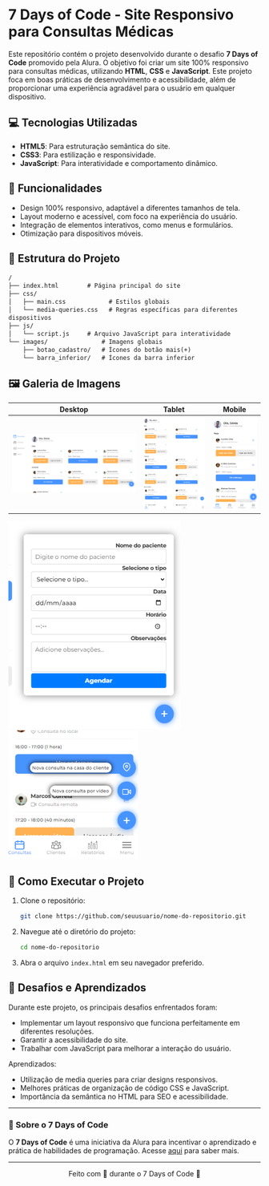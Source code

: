 # 7 Days of Code - Site Responsivo para Consultas Médicas

Este repositório contém o projeto desenvolvido durante o desafio **7 Days of Code** promovido pela Alura. O objetivo foi criar um site 100% responsivo para consultas médicas, utilizando **HTML**, **CSS** e **JavaScript**. Este projeto foca em boas práticas de desenvolvimento e acessibilidade, além de proporcionar uma experiência agradável para o usuário em qualquer dispositivo.

## 💻 Tecnologias Utilizadas

- **HTML5**: Para estruturação semântica do site.
- **CSS3**: Para estilização e responsividade.
- **JavaScript**: Para interatividade e comportamento dinâmico.

## 🌟 Funcionalidades

- Design 100% responsivo, adaptável a diferentes tamanhos de tela.
- Layout moderno e acessível, com foco na experiência do usuário.
- Integração de elementos interativos, como menus e formulários.
- Otimização para dispositivos móveis.

## 📂 Estrutura do Projeto

```plaintext
/
├── index.html        # Página principal do site
├── css/
│   ├── main.css            # Estilos globais
│   └── media-queries.css   # Regras específicas para diferentes dispositivos
├── js/
│   └── script.js     # Arquivo JavaScript para interatividade
└── images/               # Imagens globais
    ├── botao_cadastro/   # Ícones do botão mais(+)
    └── barra_inferior/   # Ícones da barra inferior
```

## 🖼️ Galeria de Imagens

| **Desktop** | **Tablet** | **Mobile** |
|-------------|------------|------------|
| ![Imagem Desktop](images/desktop.png) | ![Imagem Tablet](images/tablet.png) | ![Imagem Mobile](images/mobile.png) |

![Menu Larger](images/menu_larger.png)
![Menu Small](images/menu_small.png) 

## 🚀 Como Executar o Projeto

1. Clone o repositório:
   ```bash
   git clone https://github.com/seuusuario/nome-do-repositorio.git
   ```
2. Navegue até o diretório do projeto:
   ```bash
   cd nome-do-repositorio
   ```
3. Abra o arquivo `index.html` em seu navegador preferido.

## 📌 Desafios e Aprendizados

Durante este projeto, os principais desafios enfrentados foram:

- Implementar um layout responsivo que funciona perfeitamente em diferentes resoluções.
- Garantir a acessibilidade do site.
- Trabalhar com JavaScript para melhorar a interação do usuário.

Aprendizados:

- Utilização de media queries para criar designs responsivos.
- Melhores práticas de organização de código CSS e JavaScript.
- Importância da semântica no HTML para SEO e acessibilidade.

---

### 📣 Sobre o 7 Days of Code

O **7 Days of Code** é uma iniciativa da Alura para incentivar o aprendizado e prática de habilidades de programação. Acesse [aqui](https://7daysofcode.io/) para saber mais.

---

<div align="center">
  Feito com 💙 durante o 7 Days of Code 🚀
</div>
